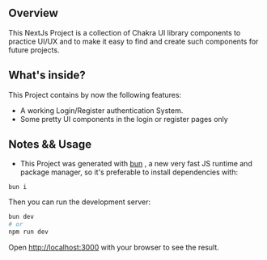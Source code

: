 ## Overview
This NextJs Project is a collection of Chakra UI library components to practice UI/UX and to make it easy to find and create such components for future projects.

## What's inside?
This Project contains by now the following features:
* A working Login/Register authentication System.
* Some pretty UI components in the login or register pages only

## Notes && Usage
* This Project was generated with [bun]('bun.sh') , a new very fast JS runtime and package manager, so it's preferable to install dependencies with:
```
bun i
```
Then you can run the development server:

```bash
bun dev
# or
npm run dev
```
Open [http://localhost:3000](http://localhost:3000) with your browser to see the result.

